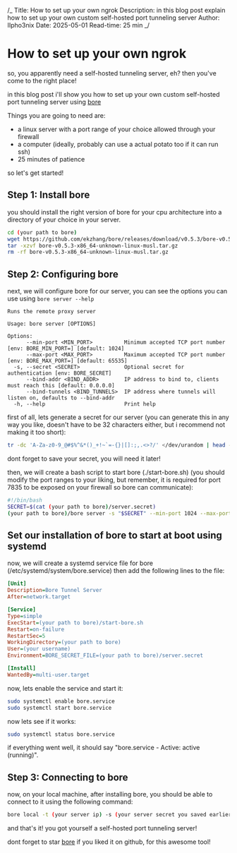 /_
Title: How to set up your own ngrok
Description: in this blog post explain how to set up your own custom self-hosted port tunneling server
Author: IIpho3nix
Date: 2025-05-01
Read-time: 25 min
_/

# How to set up your own ngrok

so, you apparently need a self-hosted tunneling server, eh? then you've come to the right place!

in this blog post i'll show you how to set up your own custom self-hosted port tunneling server using [bore](https://github.com/ekzhang/bore)

Things you are going to need are:

- a linux server with a port range of your choice allowed through your firewall
- a computer (ideally, probably can use a actual potato too if it can run ssh)
- 25 minutes of patience

so let's get started!

## Step 1: Install bore

you should install the right version of bore for your cpu architecture into a directory of your choice in your server.

```bash
cd (your path to bore)
wget https://github.com/ekzhang/bore/releases/download/v0.5.3/bore-v0.5.3-x86_64-unknown-linux-musl.tar.gz
tar -xzvf bore-v0.5.3-x86_64-unknown-linux-musl.tar.gz
rm -rf bore-v0.5.3-x86_64-unknown-linux-musl.tar.gz
```

## Step 2: Configuring bore

next, we will configure bore for our server, you can see the options you can use using `bore server --help`

```text
Runs the remote proxy server

Usage: bore server [OPTIONS]

Options:
      --min-port <MIN_PORT>          Minimum accepted TCP port number [env: BORE_MIN_PORT=] [default: 1024]
      --max-port <MAX_PORT>          Maximum accepted TCP port number [env: BORE_MAX_PORT=] [default: 65535]
  -s, --secret <SECRET>              Optional secret for authentication [env: BORE_SECRET]
      --bind-addr <BIND_ADDR>        IP address to bind to, clients must reach this [default: 0.0.0.0]
      --bind-tunnels <BIND_TUNNELS>  IP address where tunnels will listen on, defaults to --bind-addr
  -h, --help                         Print help
```

first of all, lets generate a secret for our server (you can generate this in any way you like, doesn't have to be 32 characters either, but i recommend not making it too short):

```bash
tr -dc 'A-Za-z0-9_@#$%^&*()_+!~`=-{}|[]:;,.<>?/' </dev/urandom | head -c 32; echo "" > ./server.secret
```

dont forget to save your secret, you will need it later!

then, we will create a bash script to start bore (./start-bore.sh) (you should modify the port ranges to your liking, but remember, it is required for port 7835 to be exposed on your firewall so bore can communicate):

```bash
#!/bin/bash
SECRET=$(cat (your path to bore)/server.secret)
(your path to bore)/bore server -s "$SECRET" --min-port 1024 --max-port 65535
```

## Set our installation of bore to start at boot using systemd

now, we will create a systemd service file for bore (/etc/systemd/system/bore.service) then add the following lines to the file:

```ini
[Unit]
Description=Bore Tunnel Server
After=network.target

[Service]
Type=simple
ExecStart=(your path to bore)/start-bore.sh
Restart=on-failure
RestartSec=5
WorkingDirectory=(your path to bore)
User=(your username)
Environment=BORE_SECRET_FILE=(your path to bore)/server.secret

[Install]
WantedBy=multi-user.target
```

now, lets enable the service and start it:

```bash
sudo systemctl enable bore.service
sudo systemctl start bore.service
```

now lets see if it works:

```bash
sudo systemctl status bore.service
```

if everything went well, it should say "bore.service - Active: active (running)".

## Step 3: Connecting to bore

now, on your local machine, after installing bore, you should be able to connect to it using the following command:

```bash
bore local -t (your server ip) -s (your server secret you saved earlier) (port you want to expose on your local machine) -p (port you want to use on your server, you can omit the -p flag if you want to use a random port)
```

and that's it! you got yourself a self-hosted port tunneling server!

dont forget to star [bore](https://github.com/ekzhang/bore) if you liked it on github, for this awesome tool!
